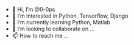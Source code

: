 - 👋 Hi, I’m @0-0ps
- 👀 I’m interested in Python, Tensorflow, Django
- 🌱 I’m currently learning Python, Matlab
- 💞️ I’m looking to collaborate on ...
- 📫 How to reach me ...

<!---
0-0ps/0-0ps is a ✨ special ✨ repository because its `README.md` (this file) appears on your GitHub profile.
You can click the Preview link to take a look at your changes.
--->
